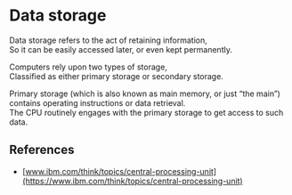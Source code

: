 # Data storage

Data storage refers to the act of retaining information,  
So it can be easily accessed later, or even kept permanently.

Computers rely upon two types of storage,  
Classified as either primary storage or secondary storage.

Primary storage (which is also known as main memory, or just “the main”) contains operating instructions or data retrieval.  
The CPU routinely engages with the primary storage to get access to such data.

## References

- [www.ibm.com/think/topics/central-processing-unit](https://www.ibm.com/think/topics/central-processing-unit)

